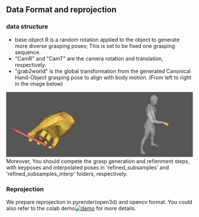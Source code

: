 ## Data Format and reprojection 
### data structure
- base object R is a random rotation applied to the object to generate more diverse grasping poses; This is set to be fixed one grasping sequence.
- "CamR" and "CamT" are the camera rotation and translation, respectively. 
- "grab2world" is the global transformation from the generated Canonical Hand-Object grasping pose to align with body motion. (From left to right in the image below)

![image](../assets/images/transhand.png)
Moreover, You should compete the grasp generation and refienment steps, with keyposes and interpolated poses in 'refined_subsamples' and 'refined_subsamples_interp' folders, respectively.
### Reprojection
We prepare reprojection in pyrender(open3d) and opencv format. You could also refer to the colab demo[![demo](https://colab.research.google.com/assets/colab-badge.svg)](https://colab.research.google.com/drive/1gX2Vg0dBb0xqzl5vIipwOPV5HarlOlYn?usp=sharing) for more details.
